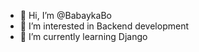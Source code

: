 - 👋 Hi, I’m @BabaykaBo
- 👀 I’m interested in Backend development
- 🌱 I’m currently learning Django

<!---
BabaykaBo/BabaykaBo is a ✨ special ✨ repository because its `README.md` (this file) appears on your GitHub profile.
You can click the Preview link to take a look at your changes.
--->
